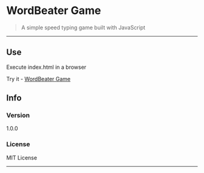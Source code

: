 # WordBeater Game

> A simple speed typing game built with JavaScript

---

## Use

Execute index.html in a browser

Try it - [WordBeater Game](https://bousbissikouceila.github.io/speedTypingGame "Link to play the Game")

## Info

### Version

1.0.0

### License

MIT License

---
